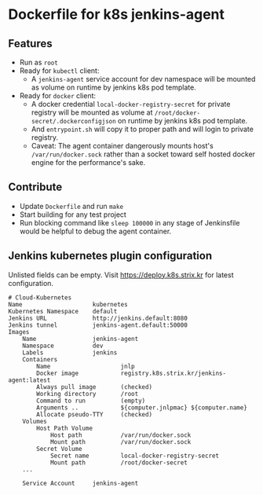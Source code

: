 # Dockerfile for k8s jenkins-agent
## Features
- Run as `root`
- Ready for `kubectl` client:
    - A `jenkins-agent` service account for dev namespace will be mounted as volume on runtime by jenkins k8s pod template.
- Ready for `docker` client:
    - A docker credential `local-docker-registry-secret` for private registry will be mounted as volume at `/root/docker-secret/.dockerconfigjson` on runtime by jenkins k8s pod template.
    - And `entrypoint.sh` will copy it to proper path and will login to private registry.
    - Caveat: The agent container dangerously mounts host's `/var/run/docker.sock` rather than a socket toward self hosted docker engine for the performance's sake.
    
## Contribute
- Update `Dockerfile` and run `make`
- Start building for any test project
- Run blocking command like `sleep 100000` in any stage of Jenkinsfile would be helpful to debug the agent container.

## Jenkins kubernetes plugin configuration
Unlisted fields can be empty. Visit https://deploy.k8s.strix.kr for latest configuration.
```
# Cloud-Kubernetes
Name                    kubernetes
Kubernetes Namespace    default
Jenkins URL             http://jenkins.default:8080
Jenkins tunnel          jenkins-agent.default:50000
Images
    Name                jenkins-agent
    Namespace           dev
    Labels              jenkins
    Containers	
        Name                    jnlp
        Docker image	        registry.k8s.strix.kr/jenkins-agent:latest
        Always pull image       (checked)
        Working directory       /root
        Command to run          (empty)
        Arguments ..	        ${computer.jnlpmac} ${computer.name}
        Allocate pseudo-TTY     (checked)
    Volumes	
        Host Path Volume
            Host path           /var/run/docker.sock
            Mount path	        /var/run/docker.sock
        Secret Volume
            Secret name	        local-docker-registry-secret
            Mount path	        /root/docker-secret
    ...
    	
 	Service Account	    jenkins-agent
        

```